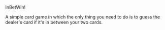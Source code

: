 
InBetWin! 

A simple card game in which the only thing you need to do is to guess the dealer's card if it's in between your two cards. 



